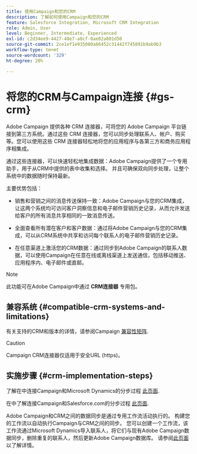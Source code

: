 ```yaml
---
title: 使用Campaign和您的CRM
description: 了解如何使用Campaign和您的CRM
feature: Salesforce Integration, Microsoft CRM Integration
role: Admin, User
level: Beginner, Intermediate, Experienced
exl-id: c2d34ee9-4427-48e7-a8cf-0ae02a801d50
source-git-commit: 2ce1ef1e935080a66452c31442f745891b9ab9b3
workflow-type: tm+mt
source-wordcount: '329'
ht-degree: 20%

---
```


# 将您的CRM与Campaign连接 {#gs-crm}

Adobe Campaign 提供各种 CRM 连接器，可将您的 Adobe Campaign 平台链接到第三方系统。通过这些 CRM 连接器，您可以同步处理联系人、帐户、购买等。您可以使用这些 CRM 连接器轻松地将您的应用程序与各第三方和商务应用程序相集成。

通过这些连接器，可以快速轻松地集成数据：Adobe Campaign提供了一个专用助手，用于从CRM中提供的表中收集和选择。 并且可确保双向同步处理，让整个系统中的数据随时保持最新。

主要优势包括：

* 销售和营销之间的消息传送保持一致：Adobe Campaign与您的CRM集成，让这两个系统均可访问客户洞察信息和电子邮件营销历史记录，从而允许发送给客户的所有消息共享相同的一致消息传送。

* 全面查看所有潜在客户和客户数据：通过将Adobe Campaign与您的CRM集成，可以从CRM系统中共享和访问每个联系人的电子邮件营销历史记录。

* 在任意渠道上激活您的CRM数据：通过同步到Adobe Campaign的联系人数据，可以使用Campaign在任意在线或离线渠道上发送通信，包括移动推送、应用程序内、电子邮件或直邮。


>[!NOTE]
>
>此功能可在Adobe Campaign中通过 **CRM连接器** 专用包。

## 兼容系统 {#compatible-crm-systems-and-limitations}

有关支持的CRM和版本的详情，请参阅Campaign [兼容性矩阵](../start/compatibility-matrix.md).

>[!CAUTION]
>
> Campaign CRM连接器仅适用于安全URL (https)。

## 实施步骤 {#crm-implementation-steps}

了解在中连接Campaign和Microsoft Dynamics的分步过程 [此页面](ac-ms-dyn.md).

在中了解连接Campaign和Salesforce.com的分步过程 [此页面](ac-sfdc.md).

Adobe Campaign和CRM之间的数据同步是通过专用工作流活动执行的。 构建您的工作流以自动执行Campaign与CRM之间的同步。 您可以创建一个工作流，该工作流通过Microsoft Dynamics导入联系人，将它们与现有Adobe Campaign数据同步，删除重复的联系人，然后更新Adobe Campaign数据库。 请参阅[此页面](crm-data-sync.md)以了解详情。
